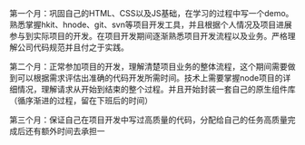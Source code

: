 第一个月：巩固自己的HTML、CSS以及JS基础，在学习的过程中写一个demo。熟悉掌握hkit、hnode、git、svn等项目开发工具，并且根据个人情况及项目进展参与到实际项目的开发。在项目开发期间逐渐熟悉项目开发流程以及业务。严格理解公司代码规范并且付之于实践。

第二个月：正常参加项目的开发，理解清楚项目业务的整体流程，这个期间需要做到可以根据需求评估出准确的代码开发所需时间。技术上需要掌握node项目的详细情况，理解请求从开始到结束的整个过程。并且开始封装一套自己的原生组件库（循序渐进的过程，留在下班后的时间）

第三个月：保证自己在项目开发中写过高质量的代码，分配给自己的任务高质量完成后还有额外时间去承担一
